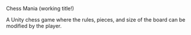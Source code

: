 Chess Mania (working title!)

A Unity chess game where the rules, pieces, and size of the board can be modified by the player.
